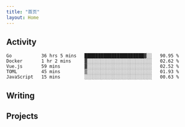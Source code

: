 ```yaml
---
title: "首页"
layout: Home
---
```


## Activity
<!--START_SECTION:waka-->
```text
Go           36 hrs 5 mins   ██████████████████████▓░░   90.95 % 
Docker       1 hr 2 mins     ▓░░░░░░░░░░░░░░░░░░░░░░░░   02.62 % 
Vue.js       59 mins         ▓░░░░░░░░░░░░░░░░░░░░░░░░   02.52 % 
TOML         45 mins         ▒░░░░░░░░░░░░░░░░░░░░░░░░   01.93 % 
JavaScript   15 mins         ░░░░░░░░░░░░░░░░░░░░░░░░░   00.63 % 
```
<!--END_SECTION:waka-->

## Writing
<PindedPosts />

## Projects
<Projects />
